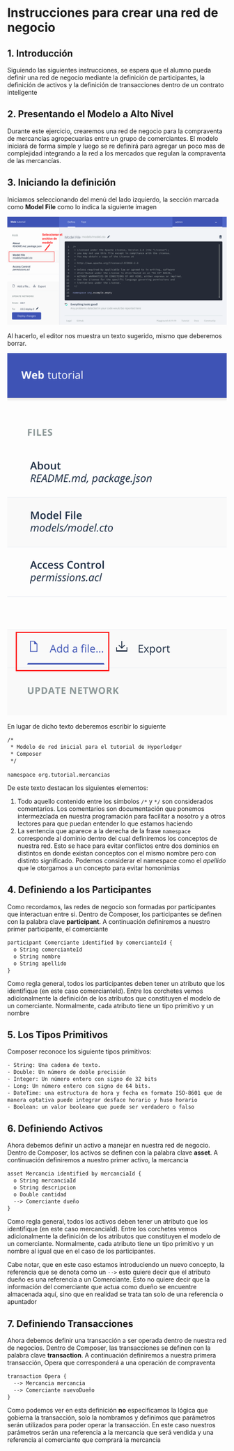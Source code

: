 # Instrucciones para crear una red de negocio
## 1. Introducción
Siguiendo las siguientes instrucciones, se espera que el alumno pueda definir una red de negocio mediante la definición de participantes, la definición de activos y la definición de transacciones dentro de un contrato inteligente

## 2. Presentando el Modelo a Alto Nivel
Durante este ejercicio, crearemos una red de negocio para la compraventa de mercancías agropecuarias entre un grupo de comerciantes. El modelo iniciará de forma simple y luego se re definirá para agregar un poco mas de complejidad integrando a la red a los mercados que regulan la compraventa de las mercancías.

## 3. Iniciando la definición
Iniciamos seleccionando del menú del lado izquierdo, la sección marcada como __Model File__ como lo indica la siguiente imagen

![Imagen 010](images/010.png)

Al hacerlo, el editor nos muestra un texto sugerido, mismo que deberemos borrar. 

![Imagen 011](images/011.png)

En lugar de dicho texto deberemos escribir lo siguiente

```
/*
 * Modelo de red inicial para el tutorial de Hyperledger
 * Composer
 */

namespace org.tutorial.mercancias
```
De este texto destacan los siguientes elementos:
1. Todo aquello contenido entre los símbolos `/*` y `*/` son considerados comentarios. Los comentarios son documentación que ponemos intermezclada en nuestra programación para facilitar a nosotro y a otros lectores para que puedan entender lo que estamos haciendo
2. La sentencia que aparece a la derecha de la frase `namespace` corresponde al dominio dentro del cual definiremos los conceptos de nuestra red. Esto se hace para evitar conflictos entre dos dominios en distintos en donde existan conceptos con el mismo nombre pero con distinto significado. Podemos considerar el namespace como el _apellido_ que le otorgamos a un concepto para evitar homonimias

## 4. Definiendo a los Participantes
Como recordamos, las redes de negocio son formadas por participantes que interactuan entre si. Dentro de Composer, los participantes se definen con la palabra clave __participant__. A continuación definiremos a nuestro primer participante, el comerciante

```
participant Comerciante identified by comercianteId {
  o String comercianteId
  o String nombre
  o String apellido
}
```
Como regla general, todos los participantes deben tener un atributo que los identifique (en este caso comercianteId). Entre los corchetes vemos adicionalmente la definición de los atributos que constituyen el modelo de un comerciante. Normalmente, cada atributo tiene un tipo primitivo y un nombre

## 5. Los Tipos Primitivos
Composer reconoce los siguiente tipos primitivos:

    - String: Una cadena de texto.
    - Double: Un número de doble precisión
    - Integer: Un número entero con signo de 32 bits
    - Long: Un número entero con signo de 64 bits.
    - DateTime: una estructura de hora y fecha en formato ISO-8601 que de manera optativa puede integrar desface horario y huso horario
    - Boolean: un valor booleano que puede ser verdadero o falso

## 6. Definiendo Activos
Ahora debemos definir un activo a manejar en nuestra red de negocio. Dentro de Composer, los activos se definen con la palabra clave __asset__. A continuación definiremos a nuestro primer activo, la mercancia

```
asset Mercancia identified by mercanciaId {
  o String mercanciaId
  o String descripcion
  o Double cantidad
  --> Comerciante dueño
}
```
Como regla general, todos los activos deben tener un atributo que los identifique (en este caso mercanciaId). Entre los corchetes vemos adicionalmente la definición de los atributos que constituyen el modelo de un comerciante. Normalmente, cada atributo tiene un tipo primitivo y un nombre al igual que en el caso de los participantes.

Cabe notar, que en este caso estamos introduciendo un nuevo concepto, la referencia que se denota como un `-->` esto quiere decir que el atributo dueño es una referencia a un Comerciante. Esto no quiere decir que la información del comerciante que actua como dueño se encuentre almacenada aquí, sino que en realidad se trata tan solo de una referencia o apuntador

## 7. Definiendo Transacciones
Ahora debemos definir una transacción a ser operada dentro de nuestra red de negocios.  Dentro de Composer, las transacciones se definen con la palabra clave __transaction__. A continuación definiremos a nuestra primera transacción, Opera que corresponderá a una operación de compraventa

```
transaction Opera {
  --> Mercancia mercancia
  --> Comerciante nuevoDueño
}
```
Como podemos ver en esta definición __no__ especificamos la lógica que gobierna la transacción, solo la nombramos y definimos que parámetros serán utilizados para poder operar la transacción. En este caso nuestros parámetros serán una referencia a la mercancia que será vendida y una referencia al comerciante que comprará la mercancia